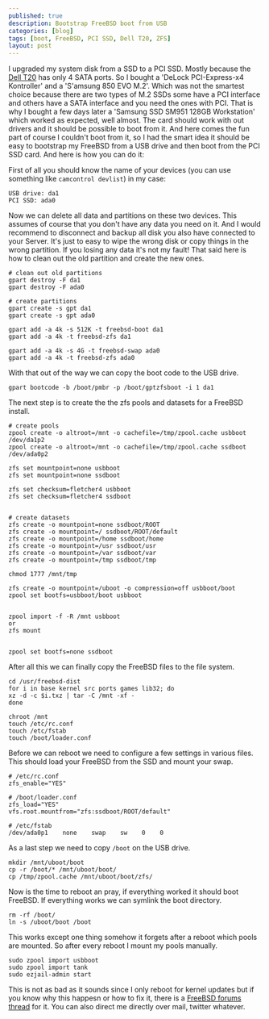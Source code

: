 ```yaml
---
published: true
description: Bootstrap FreeBSD boot from USB
categories: [blog]
tags: [boot, FreeBSD, PCI SSD, Dell T20, ZFS]
layout: post
---
```


I upgraded my system disk from a SSD to a PCI SSD. Mostly because the [Dell T20](http://l33tsource.com/blog/2014/07/16/Dell-T20-Review) has only 4 SATA 
ports. So I bought a 'DeLock PCI-Express-x4 Kontroller' and a 'S'amsung 850 EVO M.2'. Which was not the smartest choice because there are two types 
of M.2 SSDs some have a PCI interface and others have a SATA interface and you need the ones with PCI. That is why I bought a few days later a 
'Samsung SSD SM951 128GB Workstation' which worked as expected, well almost. The card should work with out drivers and it should be possible to boot 
from it. And here comes the fun part of course I couldn't boot from it, so I had the smart idea it should be easy to bootstrap my FreeBSD from a USB drive 
and then boot from the PCI SSD card. And here is how you can do it:


First of all you should know the name of your devices (you can use something like `camcontrol devlist`) in my case:

```
USB drive: da1 
PCI SSD: ada0
```

Now we can delete all data and partitions on these two devices. This assumes 
of course that you don't have any data you need on it. And I would recommend to disconnect and backup all disk you also 
have connected to your Server. It's just to easy to wipe the wrong disk or copy things in the wrong partition. If you losing any data 
it's not my fault! That said here is how to clean out the old partition and create the new ones.

```
# clean out old partitions
gpart destroy -F da1
gpart destroy -F ada0

# create partitions
gpart create -s gpt da1
gpart create -s gpt ada0

gpart add -a 4k -s 512K -t freebsd-boot da1
gpart add -a 4k -t freebsd-zfs da1

gpart add -a 4k -s 4G -t freebsd-swap ada0
gpart add -a 4k -t freebsd-zfs ada0
```

With that out of the way we can copy the boot code to the USB drive. 

```
gpart bootcode -b /boot/pmbr -p /boot/gptzfsboot -i 1 da1
```

The next step is to create the the zfs pools and datasets for a FreeBSD install. 

```
# create pools
zpool create -o altroot=/mnt -o cachefile=/tmp/zpool.cache usbboot /dev/da1p2
zpool create -o altroot=/mnt -o cachefile=/tmp/zpool.cache ssdboot /dev/ada0p2

zfs set mountpoint=none usbboot
zfs set mountpoint=none ssdboot

zfs set checksum=fletcher4 usbboot
zfs set checksum=fletcher4 ssdboot


# create datasets
zfs create -o mountpoint=none ssdboot/ROOT
zfs create -o mountpoint=/ ssdboot/ROOT/default
zfs create -o mountpoint=/home ssdboot/home
zfs create -o mountpoint=/usr ssdboot/usr
zfs create -o mountpoint=/var ssdboot/var
zfs create -o mountpoint=/tmp ssdboot/tmp

chmod 1777 /mnt/tmp

zfs create -o mountpoint=/uboot -o compression=off usbboot/boot
zpool set bootfs=usbboot/boot usbboot


zpool import -f -R /mnt usbboot 
or 
zfs mount


zpool set bootfs=none ssdboot
```

After all this we can finally copy the FreeBSD files to the file system.

```
cd /usr/freebsd-dist
for i in base kernel src ports games lib32; do
xz -d -c $i.txz | tar -C /mnt -xf -
done

chroot /mnt
touch /etc/rc.conf
touch /etc/fstab
touch /boot/loader.conf
```

Before we can reboot we need to configure a few settings in various files. This should load your FreeBSD from the SSD and mount your swap.

```
# /etc/rc.conf
zfs_enable="YES"

# /boot/loader.conf
zfs_load="YES"
vfs.root.mountfrom="zfs:ssdboot/ROOT/default"

# /etc/fstab
/dev/ada0p1    none    swap    sw    0    0
```

As a last step we need to copy `/boot` on the USB drive.

```
mkdir /mnt/uboot/boot
cp -r /boot/* /mnt/uboot/boot/
cp /tmp/zpool.cache /mnt/uboot/boot/zfs/
```

Now is the time to reboot an pray, if everything worked it should boot FreeBSD. 
If everything works we can symlink the boot directory.


```
rm -rf /boot/
ln -s /uboot/boot /boot
```

This works except one thing somehow it forgets after a reboot which pools are mounted. So after every reboot 
I mount my pools manually.

```
sudo zpool import usbboot
sudo zpool import tank
sudo ezjail-admin start
```

This is not as bad as it sounds since I only reboot for kernel updates but if you know why this happesn or 
how to fix it, there is a [FreeBSD forums thread](https://forums.freebsd.org/threads/bootstrap-booting-from-a-root-on-zfs.53516/) for it. 
You can also direct me directly over mail, twitter whatever. 